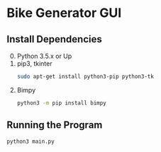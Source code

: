 # Bike Generator GUI

## Install Dependencies
0. Python 3.5.x or Up
1. pip3, tkinter
   ```bash
   sudo apt-get install python3-pip python3-tk
   ```
2. Bimpy
   ```bash
   python3 -m pip install bimpy
   ```

## Running the Program
```bash
python3 main.py
```
